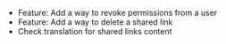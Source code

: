 - Feature: Add a way to revoke permissions from a user
- Feature: Add a way to delete a shared link
- Check translation for shared links content